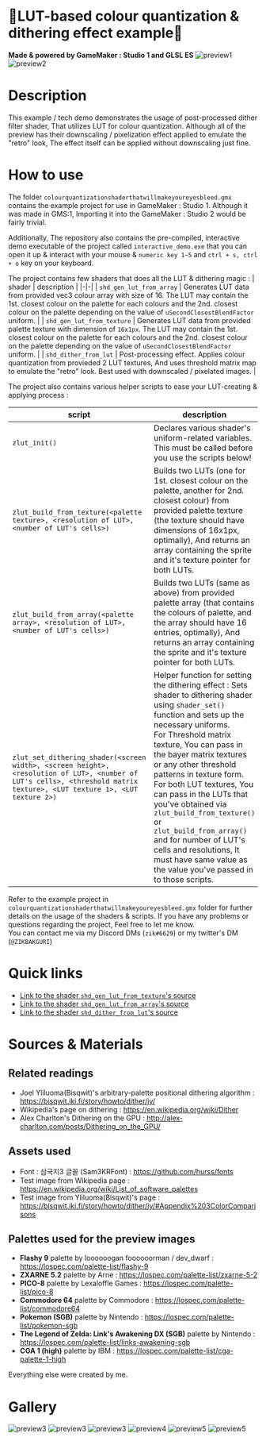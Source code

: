 # :rainbow:LUT-based colour quantization & dithering effect example:rainbow:
**Made & powered by GameMaker : Studio 1 and GLSL ES**
![preview1](pics/preview1.gif)
![preview2](pics/preview6.gif)

# Description
This example / tech demo demonstrates the usage of post-processed dither filter shader, That utilizes LUT for colour quantization.
Although all of the preview has their downscaling / pixelization effect applied to emulate the "retro" look, The effect itself can be applied without downscaling just fine.

# How to use
The folder `colourquantizationshaderthatwillmakeyoureyesbleed.gmx` contains the example project for use in GameMaker : Studio 1.
Although it was made in GMS:1, Importing it into the GameMaker : Studio 2 would be fairly trivial.

Additionally, The repository also contains the pre-compiled, interactive demo executable of the project called `interactive_demo.exe` that you can open it up & interact with your mouse & `numeric key 1~5` and `ctrl + s, ctrl + o` key on your keyboard.

The project contains few shaders that does all the LUT & dithering magic :
| shader | description |
|-|-|
| `shd_gen_lut_from_array` | Generates LUT data from provided vec3 colour array with size of 16. The LUT may contain the 1st. closest colour on the palette for each colours and the 2nd. closest colour on the palette depending on the value of `uSecondClosestBlendFactor` uniform. |
| `shd_gen_lut_from_texture` | Generates LUT data from provided palette texture with dimension of `16x1px`. The LUT may contain the 1st. closest colour on the palette for each colours and the 2nd. closest colour on the palette depending on the value of `uSecondClosestBlendFactor` uniform. |
| `shd_dither_from_lut` | Post-processing effect. Applies colour quantization from provieded 2 LUT textures, And uses threshold matrix map to emulate the "retro" look. Best used with downscaled / pixelated images. |

The project also contains various helper scripts to ease your LUT-creating & applying process :

| script | description |
|-|-|
| `zlut_init()` | Declares various shader's uniform-related variables. This must be called before you use the scripts below! |
| `zlut_build_from_texture(<palette texture>, <resolution of LUT>, <number of LUT's cells>)` | Builds two LUTs (one for 1st. closest colour on the palette, another for 2nd. closest colour) from provided palette texture (the texture should have dimensions of 16x1px, optimally), And returns an array containing the sprite and it's texture pointer for both LUTs. |
| `zlut_build_from_array(<palette array>, <resolution of LUT>, <number of LUT's cells>)` | Builds two LUTs (same as above) from provided palette array (that contains the colours of palette, and the array should have 16 entries, optimally), And returns an array containing the sprite and it's texture pointer for both LUTs. |
| `zlut_set_dithering_shader(<screen width>, <screen height>, <resolution of LUT>, <number of LUT's cells>, <threshold matrix texture>, <LUT texture 1>, <LUT texture 2>)` | Helper function for setting the dithering effect : Sets shader to dithering shader using `shader_set()` function and sets up the necessary uniforms.</br>For Threshold matrix texture, You can pass in the bayer matrix textures or any other threshold patterns in texture form.</br>For both LUT textures, You can pass in the LUTs that you've obtained via `zlut_build_from_texture()` or `zlut_build_from_array()` and for number of LUT's cells and resolutions, It must have same value as the value you've passed in to those scripts. |

Refer to the example project in `colourquantizationshaderthatwillmakeyoureyesbleed.gmx` folder for further details on the usage of the shaders & scripts.
If you have any problems or questions regarding the project, Feel free to let me know.</br>You can contact me via my Discord DMs (`zik#6629`) or my twitter's DM (`@ZIKBAKGURI`)

# Quick links
* [Link to the shader `shd_gen_lut_from_texture`'s source](colourquantizationshaderthatwillmakeyoureyesbleed.gmx/shaders/shd_gen_lut_from_texture.shader)
* [Link to the shader `shd_gen_lut_from_array`'s source](colourquantizationshaderthatwillmakeyoureyesbleed.gmx/shaders/shd_gen_lut_from_array.shader)
* [Link to the shader `shd_dither_from_lut`'s source](colourquantizationshaderthatwillmakeyoureyesbleed.gmx/shaders/shd_dither_from_lut.shader)

# Sources & Materials
## Related readings
* Joel Yliluoma(Bisqwit)'s arbitrary-palette positional dithering algorithm : https://bisqwit.iki.fi/story/howto/dither/jy/
* Wikipedia's page on dithering : https://en.wikipedia.org/wiki/Dither
* Alex Charlton's Dithering on the GPU : http://alex-charlton.com/posts/Dithering_on_the_GPU/
## Assets used
* Font : 삼국지3 글꼴 (Sam3KRFont) : https://github.com/hurss/fonts
* Test image from Wikipedia page : https://en.wikipedia.org/wiki/List_of_software_palettes
* Test image from Yliluoma(Bisqwit)'s page : https://bisqwit.iki.fi/story/howto/dither/jy/#Appendix%203ColorComparisons

## Palettes used for the preview images
* **Flashy 9** palette by loooooogan foooooorman / dev_dwarf : https://lospec.com/palette-list/flashy-9
* **ZXARNE 5.2** palette by Arne : https://lospec.com/palette-list/zxarne-5-2
* **PICO-8** palette by Lexaloffle Games : https://lospec.com/palette-list/pico-8
* **Commodore 64** palette by Commodore : https://lospec.com/palette-list/commodore64
* **Pokemon (SGB)** palette by Nintendo : https://lospec.com/palette-list/pokemon-sgb
* **The Legend of Zelda: Link's Awakening DX (SGB)** palette by Nintendo : https://lospec.com/palette-list/links-awakening-sgb
* **CGA 1 (high)** palette by IBM : https://lospec.com/palette-list/cga-palette-1-high

Everything else were created by me.

# Gallery
![preview3](pics/preview1.gif)
![preview3](pics/preview6.gif)
![preview3](pics/preview3.png)
![preview4](pics/preview2.png)
![preview5](pics/preview4.png)
![preview5](pics/preview5.png)
